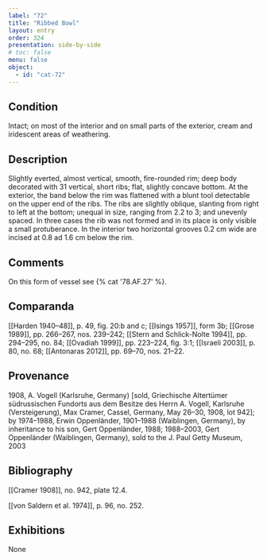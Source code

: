 ```yaml
---
label: "72"
title: "Ribbed Bowl"
layout: entry
order: 324
presentation: side-by-side
# toc: false
menu: false
object:
  - id: "cat-72"
---
```


## Condition

Intact; on most of the interior and on small parts of the exterior, cream and iridescent areas of weathering.

## Description

Slightly everted, almost vertical, smooth, fire-rounded rim; deep body decorated with 31 vertical, short ribs; flat, slightly concave bottom. At the exterior, the band below the rim was flattened with a blunt tool detectable on the upper end of the ribs. The ribs are slightly oblique, slanting from right to left at the bottom; unequal in size, ranging from 2.2 to 3; and unevenly spaced. In three cases the rib was not formed and in its place is only visible a small protuberance. In the interior two horizontal grooves 0.2 cm wide are incised at 0.8 ad 1.6 cm below the rim.

## Comments

On this form of vessel see {% cat '78.AF.27' %}.

## Comparanda

[[Harden 1940–48]], p. 49, fig. 20:b and c; [[Isings 1957]], form 3b; [[Grose 1989]], pp. 266–267, nos. 239–242; [[Stern and Schlick-Nolte 1994]], pp. 294–295, no. 84; [[Ovadiah 1999]], pp. 223–224, fig. 3:1; [[Israeli 2003]], p. 80, no. 68; [[Antonaras 2012]], pp. 69–70, nos. 21–22.

## Provenance

1908, A. Vogell (Karlsruhe, Germany) \[sold, Griechische Altertümer südrussischen Fundorts aus dem Besitze des Herrn A. Vogell, Karlsruhe (Versteigerung), Max Cramer, Cassel, Germany, May 26–30, 1908, lot 942\]; by 1974–1988, Erwin Oppenländer, 1901–1988 (Waiblingen, Germany), by inheritance to his son, Gert Oppenländer, 1988; 1988–2003, Gert Oppenländer (Waiblingen, Germany), sold to the J. Paul Getty Museum, 2003

## Bibliography

[[Cramer 1908]], no. 942, plate 12.4.

[[von Saldern et al. 1974]], p. 96, no. 252.

## Exhibitions

None